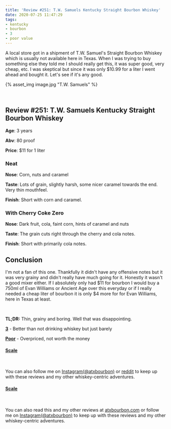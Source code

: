 ```yaml
---
title: 'Review #251: T.W. Samuels Kentucky Straight Bourbon Whiskey'
date: 2020-07-25 11:47:29
tags:
- kentucky
- bourbon
- 3
- poor value
---
```


A local store got in a shipment of T.W. Samuel's Straight Bourbon Whiskey which is usually not available here in Texas. When I was trying to buy something else they told me I should really get this, it was super good, very cheap, etc. I was skeptical but since it was only $10.99 for a liter I went ahead and bought it. Let's see if it's any good.

{% asset_img image.jpg "T.W. Samuels" %}

&nbsp;

## Review #251: T.W. Samuels Kentucky Straight Bourbon Whiskey
**Age**: 3 years

**Abv**: 80 proof

**Price**: $11 for 1 liter

### Neat
**Nose**: Corn, nuts and caramel

**Taste**: Lots of grain, slightly harsh, some nicer caramel towards the end. Very thin mouthfeel.

**Finish**: Short with corn and caramel.

### With Cherry Coke Zero
**Nose**: Dark fruit, cola, faint corn, hints of caramel and nuts

**Taste**: The grain cuts right through the cherry and cola notes.

**Finish**: Short with primarily cola notes.


## Conclusion
I'm not a fan of this one. Thankfully it didn't have any offensive notes but it was very grainy and didn't really have much going for it. Honestly it wasn't a good mixer either. If I absolutely only had $11 for bourbon I would buy a 750ml of Evan Williams or Ancient Age over this everyday or if I really needed a cheap liter of bourbon it is only $4 more for for Evan Williams, here in Texas at least.

&nbsp;

**TL;DR:** Thin, grainy and boring. Well that was disappointing.


[**3**](https://atxbourbon.com/tags/3/) - Better than not drinking whiskey but just barely

[**Poor**](https://atxbourbon.com/tags/poor-value/) - Overpriced, not worth the money

#### [Scale](http://atxbourbon.com/Scale/)

&nbsp;

You can also follow me on [Instagram(@atxbourbon)](https://www.instagram.com/atxbourbon/) or [reddit](https://www.reddit.com/r/atxbourbon/) to keep up with these reviews and my other whiskey-centric adventures.

#### [Scale](https://www.reddit.com/r/atxbourbon/comments/c9zarn/updated_review_scale/)

&nbsp;

You can also read this and my other reviews at [atxbourbon.com](http://atxbourbon.com) or follow me on [Instagram(@atxbourbon)](https://www.instagram.com/atxbourbon/) to keep up with these reviews and my other whiskey-centric adventures.
